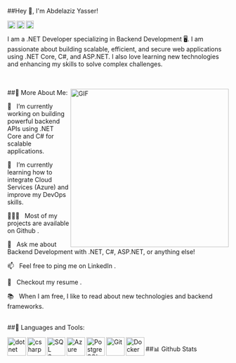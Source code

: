 ##Hey 👋, I'm Abdelaziz Yasser!

<a href='https://www.linkedin.com/in/abdelaziz-yasser/'><img align='left' alt="linkedin" src="https://raw.githubusercontent.com/rahul-jha98/rahul-jha98/561d474902b59c7429ec22bb73e225696c27b202/assets/linkedin.svg" height='18px'/></a>
<a href='https://twitter.com/abdulaziz_yasser'><img align='left' alt="twitter" src="https://raw.githubusercontent.com/rahul-jha98/rahul-jha98/561d474902b59c7429ec22bb73e225696c27b202/assets/twitter.svg" height='18px'/></a>
<a href='https://www.kaggle.com/abdulaziz-yasser'><img alt="kaggle" src="https://raw.githubusercontent.com/rahul-jha98/rahul-jha98/561d474902b59c7429ec22bb73e225696c27b202/assets/kaggle.svg" height='18px'/></a>

I am a .NET Developer specializing in Backend Development 🖥️. I am passionate about building scalable, efficient, and secure web applications using .NET Core, C#, and ASP.NET. I also love learning new technologies and enhancing my skills to solve complex challenges.

<br /> <br /> <img align="right" alt="GIF" src="https://raw.githubusercontent.com/rahul-jha98/rahul-jha98/main/techstack.gif" width="360px"/>
##🧐 More About Me:

🔭   I’m currently working on building powerful backend APIs using .NET Core and C# for scalable applications.

🌱   I’m currently learning how to integrate Cloud Services (Azure) and improve my DevOps skills.

👨🏻‍💻   Most of my projects are available on Github
.

💬   Ask me about Backend Development with .NET, C#, ASP.NET, or anything else!

📫   Feel free to ping me on LinkedIn
.

📝   Checkout my resume
.

📚   When I am free, I like to read about new technologies and backend frameworks.

<br>
##🔨 Languages and Tools:

<a href="https://dotnet.microsoft.com/en-us/" target="_blank"> <img align="left" src="https://raw.githubusercontent.com/rahul-jha98/github_readme_icons/main/language_and_tools/square/dotnet/dotnet.svg" alt="dotnet" height="42px"/> </a>
<a href="https://docs.microsoft.com/en-us/dotnet/csharp/" target="_blank"> <img align="left" src="https://raw.githubusercontent.com/rahul-jha98/github_readme_icons/main/language_and_tools/square/csharp/csharp.svg" alt="csharp" height="42px"/> </a>
<a href="https://www.sqlservercentral.com/" target="_blank"><img align="left" alt="SQL Server" height ="42px" src="https://raw.githubusercontent.com/rahul-jha98/github_readme_icons/main/language_and_tools/square/sql/sql.svg"></a>
<a href="https://azure.microsoft.com/" target="_blank"> <img align="left" alt="Azure" height ="42px" src="https://raw.githubusercontent.com/rahul-jha98/github_readme_icons/main/language_and_tools/square/azure/azure.svg"> </a>
<a href="https://www.postgresql.org/" target="_blank"><img align="left" alt="PostgreSQL" height ="42px" src="https://raw.githubusercontent.com/rahul-jha98/github_readme_icons/main/language_and_tools/square/postgresql/postgresql.svg"></a>
<a href="https://git-scm.com/" target="_blank"> <img align="left" alt="Git" height='42px' src="https://raw.githubusercontent.com/rahul-jha98/github_readme_icons/main/language_and_tools/square/git/git.svg"/> </a>
<a href="https://www.docker.com/" target="_blank"> <img align="left" alt="Docker" height='42px' src="https://raw.githubusercontent.com/rahul-jha98/github_readme_icons/main/language_and_tools/square/docker/docker.svg"/> </a>

<br>
##📊 Github Stats
<a href='https://github.com/abdulaziz-yasser/github-stats-transparent'>




</a>
